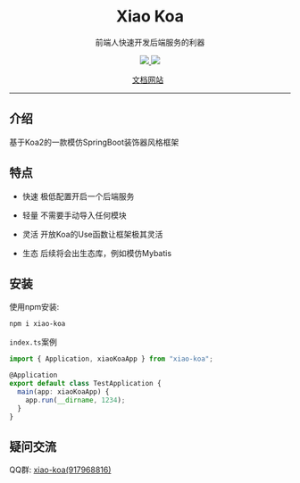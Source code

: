 <h1 align="center">Xiao Koa</h1>
<p align="center">前端人快速开发后端服务的利器</p>
<p align="center">
   <a href="https://www.npmjs.com/package/xiao-koa">
    <img src="https://img.shields.io/npm/v/xiao-koa.svg">
  </a>
  <a href="https://npmcharts.com/compare/xiao-koa?minimal=true">
    <img src="https://img.shields.io/npm/dt/xiao-koa.svg">
  </a>
<p align="center">
  <a href="http://xiao-koa.xuanxiaoqian.com">文档网站</a>
  &nbsp;
</p>



---




## 介绍

基于Koa2的一款模仿SpringBoot装饰器风格框架



## 特点

- 快速 极低配置开启一个后端服务

- 轻量 不需要手动导入任何模块

- 灵活 开放Koa的Use函数让框架极其灵活

- 生态 后续将会出生态库，例如模仿Mybatis



## 安装

使用npm安装:

~~~sh
npm i xiao-koa
~~~



`index.ts`案例

~~~ts
import { Application, xiaoKoaApp } from "xiao-koa";

@Application
export default class TestApplication {
  main(app: xiaoKoaApp) {
    app.run(__dirname, 1234);
  }
}
~~~



## 疑问交流

QQ群: <a target="_blank" href="https://qm.qq.com/cgi-bin/qm/qr?k=HlKQBtl0Z6aZIrJ7LdY2XEH7-whn5Cn9&jump_from=webapi&authKey=Nyq0s9BesdTQYHlMMz854uAYhjR3VvL2QEOUUF/51rzIETlh/43E5Yr8Eg53tWE4">xiao-koa(917968816)</a>